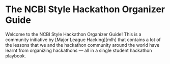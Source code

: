 # The NCBI Style Hackathon Organizer Guide

Welcome to the NCBI Style Hackathon Organizer Guide! This is a community initiative by [Major League Hacking][mlh] that contains a lot of the lessons that we and the hackathon community around the world have learnt from organizing hackathons &mdash; all in a single student hackathon playbook.


